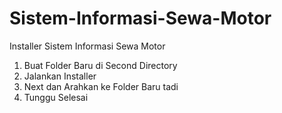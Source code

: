 # Sistem-Informasi-Sewa-Motor
Installer Sistem Informasi Sewa Motor
1. Buat Folder Baru di Second Directory
2. Jalankan Installer
3. Next dan Arahkan ke Folder Baru tadi
4. Tunggu Selesai
